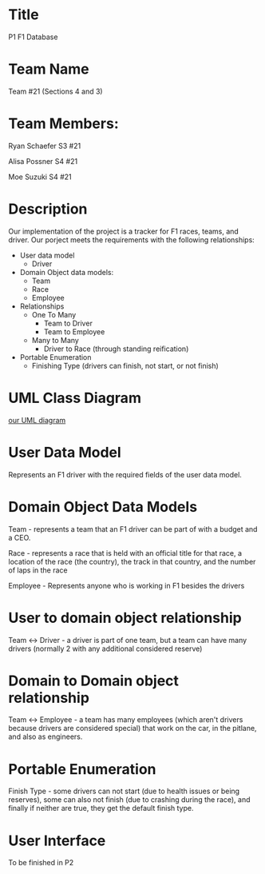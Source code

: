 # Title

P1 F1 Database

# Team Name 
Team #21 (Sections 4 and 3)

# Team Members:
Ryan Schaefer S3 #21

Alisa Possner S4 #21

Moe Suzuki S4 #21

# Description
Our implementation of the project is a tracker for F1 races, teams, and driver. Our porject meets the requirements with the following relationships:

- User data model 
  - Driver
- Domain Object data models:
  - Team
  - Race
  - Employee
- Relationships
  - One To Many
    - Team to Driver
    - Team to Employee
  - Many to Many
    - Driver to Race (through standing reification)
- Portable Enumeration
  - Finishing Type (drivers can finish, not start, or not finish)

# UML Class Diagram

[our UML diagram](Deliverables/db_design_final_project_UML.pdf)

# User Data Model

Represents an F1 driver with the required fields of the user data model.

# Domain Object Data Models

Team - represents a team that an F1 driver can be part of with a budget and a CEO.

Race - represents a race that is held with an official title for that race, a location of the race (the country), the track in that country, and the number of laps in the race

Employee - Represents anyone who is working in F1 besides the drivers

# User to domain object relationship

Team <-> Driver - a driver is part of one team, but a team can have many drivers (normally 2 with any additional considered reserve)

# Domain to Domain object relationship

Team <-> Employee - a team has many employees (which aren't drivers because drivers are considered special) that work on the car, in the pitlane, and also as engineers.

# Portable Enumeration

Finish Type - some drivers can not start (due to health issues or being reserves), some can also not finish (due to crashing during the race), and finally if neither are true, they get the default finish type.

# User Interface

To be finished in P2


